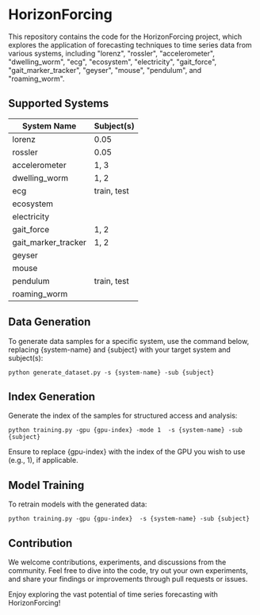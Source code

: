 # HorizonForcing

This repository contains the code for the HorizonForcing project, which explores the application of forecasting techniques to time series data from various systems, including "lorenz", "rossler", "accelerometer", "dwelling_worm", "ecg", "ecosystem", "electricity", "gait_force", "gait_marker_tracker", "geyser", "mouse", "pendulum", and "roaming_worm".

## Supported Systems

| System Name         | Subject(s)  |
| ------------------- | ----------- |
| lorenz              | 0.05        |
| rossler             | 0.05        |
| accelerometer       | 1, 3        |
| dwelling_worm       | 1, 2        |
| ecg                 | train, test |
| ecosystem           |             |
| electricity         |             |
| gait_force          | 1, 2        |
| gait_marker_tracker | 1, 2        |
| geyser              |             |
| mouse               |             |
| pendulum            | train, test |
| roaming_worm        |             |

## Data Generation

To generate data samples for a specific system, use the command below, replacing {system-name} and {subject} with your target system and subject(s):

```
python generate_dataset.py -s {system-name} -sub {subject}
```

## Index Generation

Generate the index of the samples for structured access and analysis:

```
python training.py -gpu {gpu-index} -mode 1  -s {system-name} -sub {subject}
```

Ensure to replace {gpu-index} with the index of the GPU you wish to use (e.g., 1), if applicable.

## Model Training

To retrain models with the generated data:

```
python training.py -gpu {gpu-index}  -s {system-name} -sub {subject}
```

## Contribution

We welcome contributions, experiments, and discussions from the community. Feel free to dive into the code, try out your own experiments, and share your findings or improvements through pull requests or issues.

Enjoy exploring the vast potential of time series forecasting with HorizonForcing!
